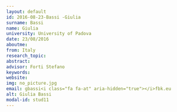 ```yaml
---
layout: default 
id: 2016-08-23-Bassi -Giulia
surname: Bassi 
name: Giulia
university: University of Padova
date: 23/08/2016
aboutme: 
from: Italy
research_topic: 
abstract: 
advisor: Forti Stefano
keywords: 
website: 
img: no_picture.jpg
email: gbassi<i class="fa fa-at" aria-hidden="true"></i>fbk.eu
alt: Giulia Bassi 
modal-id: stud11
---
```

